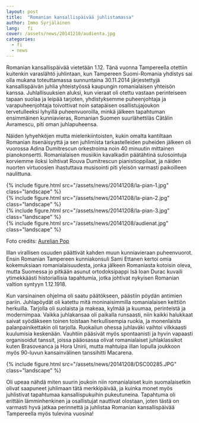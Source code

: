 ```yaml
---
layout: post
title:  "Romanian kansallispäivää juhlistamassa"
author: Immo Syrjäläinen
lang:   fi
cover: /assets/news/20141210/audienta.jpg
categories:
  - fi
  - news
---
```


Romanian kansallispäivää vietetään 1.12. Tänä vuonna Tampereella otettiin kuitenkin varaslähtö juhlintaan, kun Tampereen Suomi-Romania yhdistys sai olla mukana toteuttamassa sunnuntaina 30.11.2014 järjestettyjä kansallispäivän juhlia yhteistyössä kaupungin romanialaisen yhteisön kanssa. Juhlallisuuksien aluksi, kun vieraat oli otettu vastaan perinteiseen tapaan suolaa ja leipää tarjoten, yhdistyksemme puheenjohtaja ja varapuheenjohtaja toivottivat noin satapäisen osallistujajoukon tervetulleeksi lyhyillä puheenvuoroilla, minkä jälkeen tapahtuman ensimmäinen kunniavieras, Romanian Suomen suurlähettiläs Cătălin Avramescu, piti oman juhlapuheensa.

Näiden lyhyehköjen mutta mielenkiintoisten, kukin omalta kantiltaan Romanian itsenäisyyttä ja sen juhlimista tarkastelleiden puheiden jälkeen oli vuorossa Adina Dumitrescun orkestroima noin 40 minuutin mittainen pianokonsertti. Romanialaisen musiikin kavalkadin päätähtinä sulosointuja korviemme iloksi loihtivat Rouva Dumitrescun pianistioppilaat, ja näiden nuorten virtuoosien ihastuttava musisointi piti yleisön varmasti paikoilleen naulittuna.

<div class="row">
  <div class="col-md-6">
    {% include figure.html src="/assets/news/20141208/la-pian-1.jpg" class="landscape" %}
  </div>
  <div class="col-md-6">
    {% include figure.html src="/assets/news/20141208/la-pian-2.jpg" class="landscape" %}
  </div>
  <div class="col-md-6">
    {% include figure.html src="/assets/news/20141208/la-pian-3.jpg" class="landscape" %}
  </div>
  <div class="col-md-6">
    {% include figure.html src="/assets/news/20141208/audienat.jpg" class="landscape" %}
  </div>
</div>

<p class="text-right">Foto credits: <a href="https://www.facebook.com/aurelian.pop.photography">Aurelian Pop</a></p>

Illan virallisen osuuden päättivät kahden muun kunniavieraan puheenvuorot. Ensin Romanian Tampereen kunniakonsuli Sami Ettanen kertoi omia kokemuksiaan romanialaisuudesta, jonka jälkeen Romaniasta kotoisin oleva, mutta Suomessa jo pitkään asunut ortodoksipappi Isä Ioan Durac kuvaili ytimekkäästi historiallisia tapahtumia, jotka johtivat nykyisen Romanian valtion syntyyn 1.12.1918.

Kun varsinainen ohjelma oli saatu päätökseen, päästiin pöydän antimien pariin. Juhlapöydät oli katettu mitä moninaisimmilla romanialaisen keittiön herkuilla. Tarjolla oli suolaista ja makeaa, kylmää ja kuumaa, perinteistä ja modernimpaa. Vaikka juhlakansaa oli paikalla runsaasti, niin kaikki halukkaat saivat syödäkseen toinen toistaan herkullisempia ruokia, ja monenlaista palanpainikettakin oli tarjolla. Ruokailun ohessa juhlaväki vaihtoi vilkkaasti kuulumisia keskenään. Vauhtiin pääsivät myös spontaanisti ja hyvin vapaasti organisoidut tanssit, joissa pääosassa olivat romanialaiset juhlaklassikot kuten Brasoveanca ja Hora Unirii, mutta mahtuipa illan lopulla joukkoon myös 90-luvun kansainvälinen tanssihitti Macarena.

<div class="row">
  <div class="col-md-2">
  </div>
  <div class="col-md-8">
    {% include figure.html src="/assets/news/20141208/DSC00285.JPG" class="landscape" %}
  </div>
</div>

Oli upeaa nähdä miten suurin joukoin niin romanialaiset kuin suomalaisetkin olivat saapuneet juhlimaan tätä merkkipäivää, ja kuinka monet myös juhlistivat tapahtumaa kansallispukuihin pukeutuneina. Tapahtuma oli erittäin lämminhenkinen ja osallistujat nauttivat olostaan, joten tästä on varmasti hyvä jatkaa perinnettä ja juhlistaa Romanian kansallispäivää Tampereella myös tulevina vuosina!


